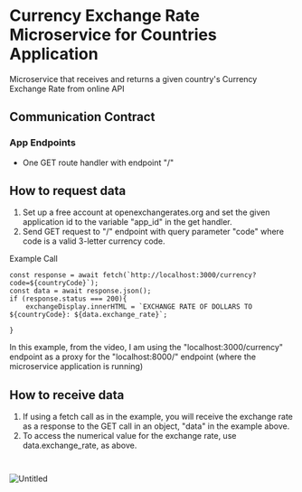 # Currency Exchange Rate Microservice for Countries Application

Microservice that receives and returns a given country's Currency Exchange Rate from online API


## Communication Contract


### App Endpoints

* One GET route handler with endpoint "/"
  
## How to request data

1. Set up a free account at openexchangerates.org and set the given application id to the variable "app_id" in the get handler.
2. Send GET request to "/" endpoint with query parameter "code" where code is a valid 3-letter currency code.
  
Example Call

```
const response = await fetch(`http://localhost:3000/currency?code=${countryCode}`);
const data = await response.json();
if (response.status === 200){
    exchangeDisplay.innerHTML = `EXCHANGE RATE OF DOLLARS TO ${countryCode}: ${data.exchange_rate}`;

}
```

In this example, from the video, I am using the "localhost:3000/currency" endpoint as a proxy for the "localhost:8000/" endpoint (where the microservice application is running)

## How to receive data

1. If using a fetch call as in the example, you will receive the exchange rate as a response to the GET call in an object, "data" in the example above.
2. To access the numerical value for the exchange rate, use data.exchange_rate, as above.



```


```
![Untitled](https://user-images.githubusercontent.com/19884734/218638297-1da1b633-7dae-495a-9e7d-83f2318e5861.jpg)
